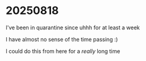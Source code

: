 # 20250818

I've been in quarantine since uhhh for at least a week

I have almost no sense of the time passing :)

I could do this from here for a _really_ long time
